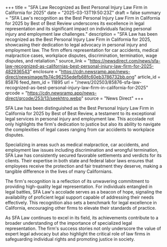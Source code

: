 +++
title = "SFA Law Recognized as Best Personal Injury Law Firm in California for 2025"
date = "2025-03-13T19:50:23Z"
draft = false
summary = "SFA Law's recognition as the Best Personal Injury Law Firm in California for 2025 by Best of Best Review underscores its excellence in legal representation and its significant impact on individuals facing personal injury and employment law challenges."
description = "SFA Law has been recognized as the Best Personal Injury Law Firm in California for 2025, showcasing their dedication to legal advocacy in personal injury and employment law. The firm offers representation for car accidents, medical malpractice cases, workplace disputes, discrimination, termination, wage disputes, and retaliation."
source_link = "https://newsdirect.com/news/sfa-law-recognized-as-californias-best-personal-injury-law-firm-for-2025-482936543"
enclosure = "https://cdn.newsramp.app/news-direct/newsimage/fb74c96255edefb68fc60eb3786732bb.png"
article_id = 85876
feed_item_id = 11895
url = "/news/202503/85876-sfa-law-recognized-as-best-personal-injury-law-firm-in-california-for-2025"
qrcode = "https://cdn.newsramp.app/news-direct/qrcode/253/13/seekhtro.webp"
source = "News Direct"
+++

<p>SFA Law has been distinguished as the Best Personal Injury Law Firm in California for 2025 by Best of Best Review, a testament to its exceptional legal services in personal injury and employment law. This accolade not only highlights the firm's dedication to justice but also its ability to navigate the complexities of legal cases ranging from car accidents to workplace disputes.</p><p>Specializing in areas such as medical malpractice, car accidents, and employment law issues including discrimination and wrongful termination, SFA Law has consistently secured favorable settlements and verdicts for its clients. Their expertise in both state and federal labor laws ensures that employees receive the protection and fair treatment they deserve, making a tangible difference in the lives of many Californians.</p><p>The firm's recognition is a reflection of its unwavering commitment to providing high-quality legal representation. For individuals entangled in legal battles, SFA Law's accolade serves as a beacon of hope, signaling the availability of proficient legal support capable of addressing their needs effectively. This recognition also sets a benchmark for legal excellence in California, encouraging other firms to elevate their standards of practice.</p><p>As SFA Law continues to excel in its field, its achievements contribute to a broader understanding of the importance of specialized legal representation. The firm's success stories not only underscore the value of expert legal advocacy but also highlight the critical role of law firms in safeguarding individual rights and promoting justice in society.</p>